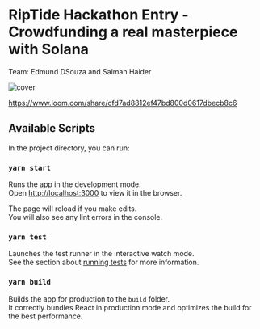 # RipTide Hackathon Entry -Crowdfunding a real masterpiece with Solana 
Team: Edmund DSouza and Salman Haider

![cover](https://user-images.githubusercontent.com/861675/158785634-1352acfa-1261-41f6-b8c1-c5705e9822fb.png)

https://www.loom.com/share/cfd7ad8812ef47bd800d0617dbecb8c6

## Available Scripts

In the project directory, you can run:

### `yarn start`

Runs the app in the development mode.\
Open [http://localhost:3000](http://localhost:3000) to view it in the browser.

The page will reload if you make edits.\
You will also see any lint errors in the console.

### `yarn test`

Launches the test runner in the interactive watch mode.\
See the section about [running tests](https://facebook.github.io/create-react-app/docs/running-tests) for more information.

### `yarn build`

Builds the app for production to the `build` folder.\
It correctly bundles React in production mode and optimizes the build for the best performance.




